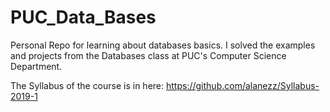 # PUC_Data_Bases
Personal Repo for learning about databases basics. I solved the examples
and projects from the Databases class at PUC's Computer Science Department. 

The Syllabus of the course is in here: https://github.com/alanezz/Syllabus-2019-1

